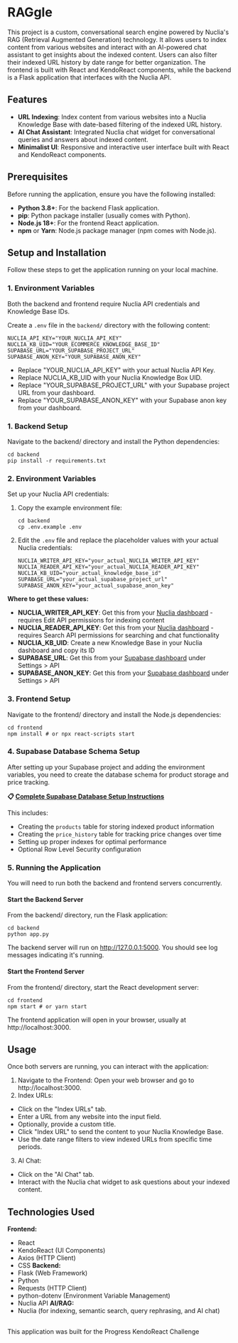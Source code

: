 # RAGgle

This project is a custom, conversational search engine powered by Nuclia's RAG (Retrieval Augmented Generation) technology. It allows users to index content from various websites and interact with an AI-powered chat assistant to get insights about the indexed content. Users can also filter their indexed URL history by date range for better organization. The frontend is built with React and KendoReact components, while the backend is a Flask application that interfaces with the Nuclia API.

## Features

*   **URL Indexing**: Index content from various websites into a Nuclia Knowledge Base with date-based filtering of the indexed URL history.
*   **AI Chat Assistant**: Integrated Nuclia chat widget for conversational queries and answers about indexed content.
*   **Minimalist UI**: Responsive and interactive user interface built with React and KendoReact components.

## Prerequisites

Before running the application, ensure you have the following installed:

*   **Python 3.8+**: For the backend Flask application.
*   **pip**: Python package installer (usually comes with Python).
*   **Node.js 18+**: For the frontend React application.
*   **npm** or **Yarn**: Node.js package manager (npm comes with Node.js).

## Setup and Installation

Follow these steps to get the application running on your local machine.

### 1. Environment Variables

Both the backend and frontend require Nuclia API credentials and Knowledge Base IDs.

Create a `.env` file in the `backend/` directory with the following content:

```env
NUCLIA_API_KEY="YOUR_NUCLIA_API_KEY"
NUCLIA_KB_UID="YOUR_ECOMMERCE_KNOWLEDGE_BASE_ID"
SUPABASE_URL="YOUR_SUPABASE_PROJECT_URL"
SUPABASE_ANON_KEY="YOUR_SUPABASE_ANON_KEY"
```

- Replace "YOUR_NUCLIA_API_KEY" with your actual Nuclia API Key.
- Replace NUCLIA_KB_UID with your Nuclia Knowledge Box UID.
- Replace "YOUR_SUPABASE_PROJECT_URL" with your Supabase project URL from your dashboard.
- Replace "YOUR_SUPABASE_ANON_KEY" with your Supabase anon key from your dashboard.

### 1. Backend Setup

Navigate to the backend/ directory and install the Python dependencies:

```
cd backend
pip install -r requirements.txt
```

### 2. Environment Variables

Set up your Nuclia API credentials:

1. Copy the example environment file:
   ```
   cd backend
   cp .env.example .env
   ```

2. Edit the `.env` file and replace the placeholder values with your actual Nuclia credentials:
   ```env
   NUCLIA_WRITER_API_KEY="your_actual_NUCLIA_WRITER_API_KEY"
   NUCLIA_READER_API_KEY="your_actual_NUCLIA_READER_API_KEY"
   NUCLIA_KB_UID="your_actual_knowledge_base_id"
   SUPABASE_URL="your_actual_supabase_project_url"
   SUPABASE_ANON_KEY="your_actual_supabase_anon_key"
   ```

**Where to get these values:**
- **NUCLIA_WRITER_API_KEY**: Get this from your [Nuclia dashboard](https://nuclia.cloud/) - requires Edit API permissions for indexing content
- **NUCLIA_READER_API_KEY**: Get this from your [Nuclia dashboard](https://nuclia.cloud/) - requires Search API permissions for searching and chat functionality
- **NUCLIA_KB_UID**: Create a new Knowledge Base in your Nuclia dashboard and copy its ID
- **SUPABASE_URL**: Get this from your [Supabase dashboard](https://supabase.com/dashboard) under Settings > API
- **SUPABASE_ANON_KEY**: Get this from your [Supabase dashboard](https://supabase.com/dashboard) under Settings > API

### 3. Frontend Setup

Navigate to the frontend/ directory and install the Node.js dependencies:

```
cd frontend
npm install # or npx react-scripts start
```



### 4. Supabase Database Schema Setup

After setting up your Supabase project and adding the environment variables, you need to create the database schema for product storage and price tracking.

**📋 [Complete Supabase Database Setup Instructions](docs/SUPABASE_SETUP.md)**

This includes:
- Creating the `products` table for storing indexed product information
- Creating the `price_history` table for tracking price changes over time
- Setting up proper indexes for optimal performance
- Optional Row Level Security configuration

### 5. Running the Application

You will need to run both the backend and frontend servers concurrently.

#### Start the Backend Server

From the backend/ directory, run the Flask application:

```
cd backend
python app.py
```

The backend server will run on http://127.0.0.1:5000. You should see log messages indicating it's running.

#### Start the Frontend Server

From the frontend/ directory, start the React development server:

```
cd frontend
npm start # or yarn start
```

The frontend application will open in your browser, usually at http://localhost:3000.

## Usage

Once both servers are running, you can interact with the application:

1. Navigate to the Frontend: Open your web browser and go to http://localhost:3000.
2. Index URLs:
- Click on the "Index URLs" tab.
- Enter a URL from any website into the input field.
- Optionally, provide a custom title.
- Click "Index URL" to send the content to your Nuclia Knowledge Base.
- Use the date range filters to view indexed URLs from specific time periods.
3. AI Chat:
- Click on the "AI Chat" tab.
- Interact with the Nuclia chat widget to ask questions about your indexed content.

## Technologies Used

**Frontend:**
- React
- KendoReact (UI Components)
- Axios (HTTP Client)
- CSS
**Backend:**
- Flask (Web Framework)
- Python
- Requests (HTTP Client)
- python-dotenv (Environment Variable Management)
- Nuclia API
**AI/RAG:**
- Nuclia (for indexing, semantic search, query rephrasing, and AI chat)

##

This application was built for the Progress KendoReact Challenge
